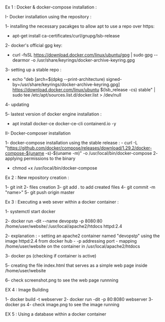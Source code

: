 Ex 1 : Docker & docker-compose installation :

I- Docker installation using the repository :

1- installing the necessary pacakges to allow apt to use a repo over https:
-  apt-get install ca-certificates/curl/gnupg/lsb-release

2- docker's official gpg key: 
-  curl -fsSL https://download.docker.com/linux/ubuntu/gpg | sudo gpg --dearmor -o /usr/share/keyrings/docker-archive-keyring.gpg

3- setting up a stable repo : 
-   echo "deb [arch=$(dpkg --print-architecture) signed-by=/usr/share/keyrings/docker-archive-keyring.gpg] https://download.docker.com/linux/ubuntu $(lsb_release -cs) stable" | sudo tee /etc/apt/sources.list.d/docker.list > /dev/null

4- updating 

5- lastest version of docker engine installation :
   - apt install docker-ce docker-ce-cli containerd.io -y

II- Docker-composer installation 

1- docker-compose installation using the stable release :
    - curl -L "https://github.com/docker/compose/releases/download/1.29.2/docker-compose-$(uname -s)-$(uname -m)" -o /usr/local/bin/docker-compose
2- applying permissions to the binary
   - chmod +x /usr/local/bin/docker-compose

Ex 2 : New repository creation :

1- git init 
2- files creation 
3- git add . to add created files
4- git commit -m "name>"
5- git push origin master

Ex 3 : Executing a web sever within a docker container :

1-  systemctl start docker

2- docker run -dit --name devopstp -p 8080:80 /home/user/website/:/usr/local/apache2/htdocs httpd:2.4 

2- explanation : - setting an apache2 container named "devopstp" using the image httpd:2.4 from docker hub
                 - -p addressing port
		 - mapping /home/user/website on the container in /usr/local/apache2/htdocs

3- docker ps (checking if container is active)

5- creating the file index.html that serves as a simple web page inside /home/user/website

6- check screenshot.png to see the web page runnning  

EX 4 : Image Building

1- docker build -t webserver
2- docker run -dit -p 80:8080 webserver
3- docker ps 
4- check image.png to see the image running 

EX 5 : Using a database within a docker container
 

